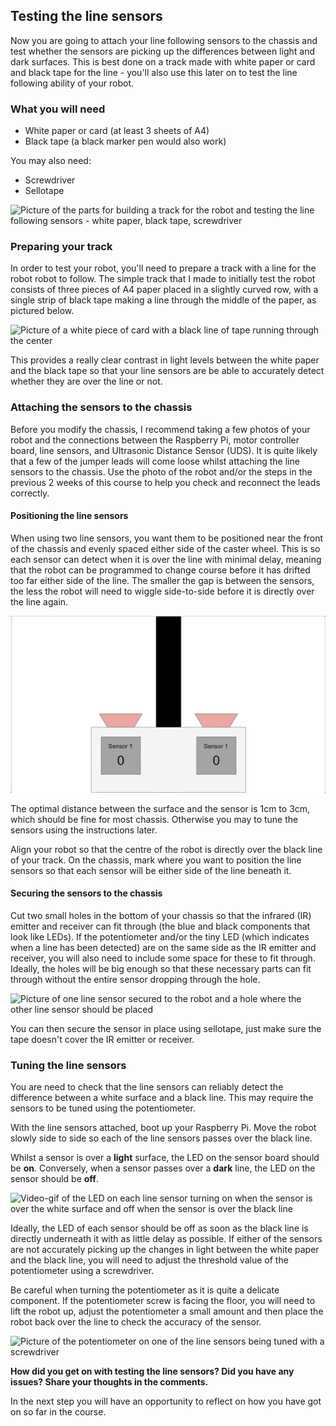 [comment]: # (
Is this step open? Y/N
If so, short description of this step:
Related links:
Related files:
)

## Testing the line sensors

Now you are going to attach your line following sensors to the chassis and test whether the sensors are picking up the differences between light and dark surfaces. This is best done on a track made with white paper or card and black tape for the line - you'll  also use this later on to test the line following ability of your robot.

### What you will need

+ White paper or card (at least 3 sheets of A4)
+ Black tape (a black marker pen would also work)

You may also need:

+ Screwdriver
+ Sellotape

![Picture of the parts for building a track for the robot and testing the line following sensors - white paper, black tape, screwdriver](images/3_6-parts-for-line-testing)

### Preparing your track

In order to test your robot, you'll need to prepare a track with a line for the robot robot to follow. The simple track that I made to initially test the robot consists of three pieces of A4 paper placed in a slightly curved row, with a single strip of black tape making a line through the middle of the paper, as pictured below.

![Picture of a white piece of card with a black line of tape running through the center](images/)

This provides a really clear contrast in light levels between the white paper and the black tape so that your line sensors are be able to accurately detect whether they are over the line or not.

### Attaching the sensors to the chassis

Before you modify the chassis, I recommend taking a few photos of your robot and the connections between the Raspberry Pi, motor controller board, line sensors, and Ultrasonic Distance Sensor (UDS). It is quite likely that a few of the jumper leads will come loose whilst attaching the line sensors to the chassis. Use the photo of the robot and/or the steps in the previous 2 weeks of this course to help you check and reconnect the leads correctly.

#### Positioning the line sensors

When using two line sensors, you want them to be positioned near the front of the chassis and evenly spaced either side of the caster wheel. This is so each sensor can detect when it is over the line with minimal delay, meaning that the robot can be programmed to change course before it has drifted too far either side of the line. The smaller the gap is between the sensors, the less the robot will need to wiggle side-to-side before it is directly over the line again.

![Animation from 3.4](images/3_4_Two_Sensors_Anim.gif)

The optimal distance between the surface and the sensor is 1cm to 3cm, which should be fine for most chassis. Otherwise you may to tune the sensors using the instructions later.

Align your robot so that the centre of the robot is directly over the black line of your track. On the chassis, mark where you want to position the line sensors so that each sensor will be either side of the line beneath it.

#### Securing the sensors to the chassis

Cut two small holes in the bottom of your chassis so that the infrared (IR) emitter and receiver can fit through (the blue and black components that look like LEDs). If the potentiometer and/or the tiny LED (which indicates when a line has been detected) are on the same side as the IR emitter and receiver, you will also need to include some space for these to fit through.  Ideally, the holes will be big enough so that these necessary parts can fit through without the entire sensor dropping through the hole.

![Picture of one line sensor secured to the robot and a hole where the other line sensor should be placed](images/)

You can then secure the sensor in place using sellotape, just make sure the tape doesn't cover the IR emitter or receiver.

### Tuning the line sensors

You are need to check that the line sensors can reliably detect the difference between a white surface and a black line. This may require the sensors to be tuned using the potentiometer.

With the line sensors attached, boot up your Raspberry Pi. Move the robot slowly side to side so each of the line sensors passes over the black line.

Whilst a sensor is over a **light** surface, the LED on the sensor board should be **on**. Conversely, when a sensor passes over a **dark** line, the LED on the sensor should be **off**.

![Video-gif of the LED on each line sensor turning on when the sensor is over the white surface and off when the sensor is over the black line](images/)

Ideally, the LED of each sensor should be off as soon as the black line is directly underneath it with as little delay as possible. If either of the sensors are not accurately picking up the changes in light between the white paper and the black line, you will need to adjust the threshold value of the potentiometer using a screwdriver.

Be careful when turning the potentiometer as it is quite a delicate component. If the potentiometer screw is facing the floor, you will need to lift the robot up, adjust the potentiometer a small amount and then place the robot back over the line to check the accuracy of the sensor.

![Picture of the potentiometer on one of the line sensors being tuned with a screwdriver](images/)

**How did you get on with testing the line sensors? Did you have any issues? Share your thoughts in the comments.**

In the next step you will have an opportunity to reflect on how you have got on so far in the course.
